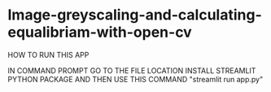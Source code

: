 # Image-greyscaling-and-calculating-equalibriam-with-open-cv


HOW TO RUN THIS APP

IN COMMAND PROMPT GO TO THE FILE LOCATION
INSTALL STREAMLIT PYTHON PACKAGE AND 
THEN USE THIS COMMAND "streamlit run app.py"
